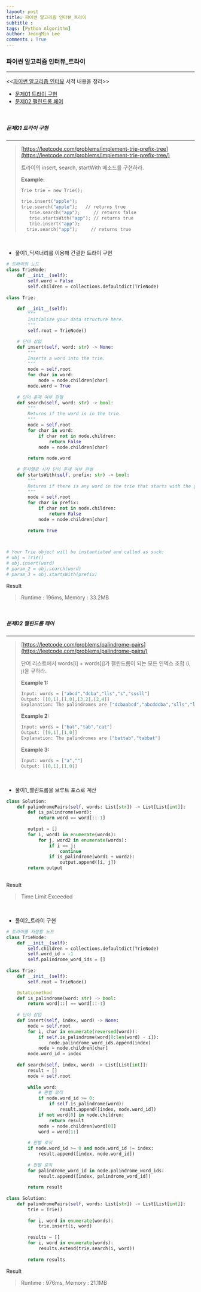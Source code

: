 ```yaml
---
layout: post
title: 파이썬 알고리즘 인터뷰_트라이
subtitle : 
tags: [Python Algorithm]
author: JeongMin Lee
comments : True
---
```


### 파이썬 알고리즘 인터뷰_트라이

-----

<<[파이썬 알고리즘 인터뷰](https://book.naver.com/bookdb/book_detail.nhn?bid=16406247) 서적 내용을 정리>>

* [문제01 트라이 구현](#문제01-트라이-구현)
* [문제02 팰린드롬 페어](#문제02-팰린드롬-페어)

<br>

##### 문제01 트라이 구현

-----

> [https://leetcode.com/problems/implement-trie-prefix-tree](https://leetcode.com/problems/implement-trie-prefix-tree/)
>
> 트라이의 insert, search, startWith 메소드를 구현하라.
>
> **Example:**
>
> ```python
>Trie trie = new Trie();
> 
> trie.insert("apple");
> trie.search("apple");   // returns true
>    trie.search("app");     // returns false
>    trie.startsWith("app"); // returns true
>    trie.insert("app");   
>   trie.search("app");     // returns true
>  ```

<br>

* 풀이1_딕셔너리를 이용해 간결한 트라이 구현

```python
# 트라이의 노드
class TrieNode:
    def __init__(self):
        self.word = False
        self.children = collections.defaultdict(TrieNode)
        
class Trie:

    def __init__(self):
        """
        Initialize your data structure here.
        """
        self.root = TrieNode()

    # 단어 삽입
    def insert(self, word: str) -> None:
        """
        Inserts a word into the trie.
        """
        node = self.root
        for char in word:
            node = node.children[char]
        node.word = True
        
    # 단어 존재 여부 판별
    def search(self, word: str) -> bool:
        """
        Returns if the word is in the trie.
        """
        node = self.root
        for char in word:
            if char not in node.children:
                return False
            node = node.children[char]
            
        return node.word
        
    # 문자열로 시작 단어 존재 여부 판별
    def startsWith(self, prefix: str) -> bool:
        """
        Returns if there is any word in the trie that starts with the given prefix.
        """
        node = self.root
        for char in prefix:
            if char not in node.children:
                return False
            node = node.children[char]
            
        return True
        


# Your Trie object will be instantiated and called as such:
# obj = Trie()
# obj.insert(word)
# param_2 = obj.search(word)
# param_3 = obj.startsWith(prefix)
```

Result

>  Runtime : 196ms, Memory : 33.2MB

<br>

##### 문제02 팰린드롬 페어

-----

> [https://leetcode.com/problems/palindrome-pairs](https://leetcode.com/problems/palindrome-pairs/)
>
> 단어 리스트에서 words[i]  + words[j]가 팰린드롬이 되는 모든 인덱스 조합 (i, j)을 구하라.
>
> **Example 1:**
>
> ```python
> Input: words = ["abcd","dcba","lls","s","sssll"]
> Output: [[0,1],[1,0],[3,2],[2,4]]
> Explanation: The palindromes are ["dcbaabcd","abcddcba","slls","llssssll"]
> ```
>
> **Example 2:**
>
> ```python
> Input: words = ["bat","tab","cat"]
> Output: [[0,1],[1,0]]
> Explanation: The palindromes are ["battab","tabbat"]
> ```
>
> **Example 3:**
>
> ```python
> Input: words = ["a",""]
> Output: [[0,1],[1,0]]
> ```

<br>

* 풀이1_팰린드롬을 브루트 포스로 계산

```python
class Solution:
    def palindromePairs(self, words: List[str]) -> List[List[int]]:
        def is_palindrome(word):
            return word == word[::-1]
        
        output = []
        for i, word1 in enumerate(words):
            for j, word2 in enumerate(words):
                if i == j:
                    continue
                if is_palindrome(word1 + word2):
                    output.append([i, j])
        return output
        
```

Result

>  Time Limit Exceeded

<br>

* 풀이2_트라이 구현

```python
# 트라이를 저장할 노드
class TrieNode:
    def __init__(self):
        self.children = collections.defaultdict(TrieNode)
        self.word_id = -1
        self.palindrome_word_ids = []
        
class Trie:
    def __init__(self):
        self.root = TrieNode()

    @staticmethod
    def is_palindrome(word: str) -> bool:
        return word[::] == word[::-1]
    
    # 단어 삽입
    def insert(self, index, word) -> None:
        node = self.root
        for i, char in enumerate(reversed(word)):
            if self.is_palindrome(word[0:len(word) - i]):
                node.palindrome_word_ids.append(index)
            node = node.children[char]
        node.word_id = index
        
    def search(self, index, word) -> List[List[int]]:
        result = []
        node = self.root
        
        while word:
            # 판별 로직
            if node.word_id >= 0:
                if self.is_palindrome(word):
                    result.append([index, node.word_id])
            if not word[0] in node.children:
                return result
            node = node.children[word[0]]
            word = word[1:]
            
        # 판별 로직
        if node.word_id >= 0 and node.word_id != index:
            result.append([index, node.word_id])
            
        # 판별 로직
        for palindrome_word_id in node.palindrome_word_ids:
            result.append([index, palindrome_word_id])
            
        return result
    
class Solution:
    def palindromePairs(self, words: List[str]) -> List[List[int]]:
        trie = Trie()
        
        for i, word in enumerate(words):
            trie.insert(i, word)
            
        results = []
        for i, word in enumerate(words):
            results.extend(trie.search(i, word))
        
        return results
```

Result

>  Runtime : 976ms, Memory : 21.1MB

